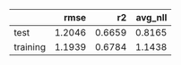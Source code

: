 |          |   rmse |     r2 |   avg_nll |
|:---------|-------:|-------:|----------:|
| test     | 1.2046 | 0.6659 |    0.8165 |
| training | 1.1939 | 0.6784 |    1.1438 |